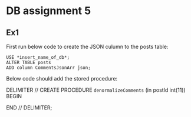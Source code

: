 # DB assignment 5

## Ex1

First run below code to create the JSON culumn to the posts table:

	USE *insert_name_of_db*;
	ALTER TABLE posts
	ADD column CommentsJsonArr json;

Below code should add the stored procedure:

DELIMITER //
CREATE PROCEDURE `denormalizeComments` (in postId int(11))
BEGIN

END //
DELIMITER;
